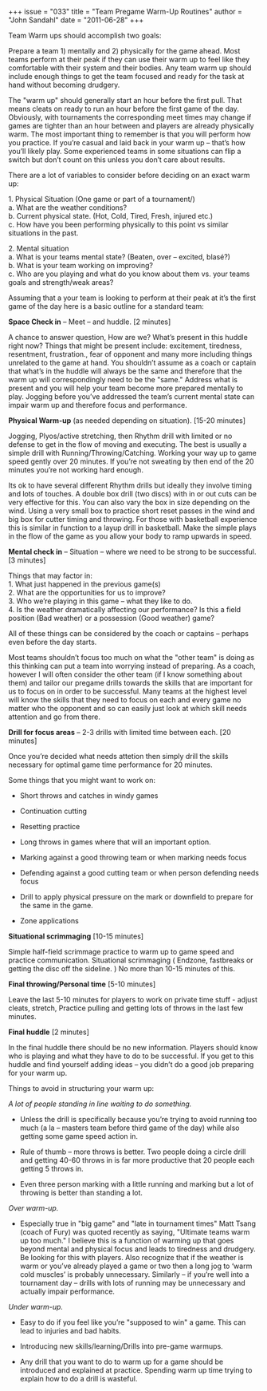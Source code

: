 +++
issue = "033"
title = "Team Pregame Warm-Up Routines"
author = "John Sandahl"
date = "2011-06-28"
+++

Team Warm ups should accomplish two goals:  
  
Prepare a team 1) mentally and 2) physically for the game ahead. Most teams
perform at their peak if they can use their warm up to feel like they
comfortable with their system and their bodies. Any team warm up should
include enough things to get the team focused and ready for the task at hand
without becoming drudgery.  
  
The "warm up" should generally start an hour before the first pull. That means
cleats on ready to run an hour before the first game of the day. Obviously,
with tournaments the corresponding meet times may change if games are tighter
than an hour between and players are already physically warm. The most
important thing to remember is that you will perform how you practice. If
you’re casual and laid back in your warm up – that’s how you’ll likely play.
Some experienced teams in some situations can flip a switch but don’t count on
this unless you don’t care about results.  
  
There are a lot of variables to consider before deciding on an exact warm up:  
  
1\. Physical Situation (One game or part of a tournament/)  
a. What are the weather conditions?  
b. Current physical state. (Hot, Cold, Tired, Fresh, injured etc.)  
c. How have you been performing physically to this point vs similar situations
in the past.  
  
2\. Mental situation  
a. What is your teams mental state? (Beaten, over – excited, blasé?)  
b. What is your team working on improving?  
c. Who are you playing and what do you know about them vs. your teams goals
and strength/weak areas?

Assuming that a your team is looking to perform at their peak at it’s the
first game of the day here is a basic outline for a standard team:  
  
**Space Check in** – Meet – and huddle. [2 minutes]  
  
A chance to answer question, How are we? What’s present in this huddle right
now? Things that might be present include: excitement, tiredness, resentment,
frustration., fear of opponent and many more including things unrelated to the
game at hand. You shouldn’t assume as a coach or captain that what’s in the
huddle will always be the same and therefore that the warm up will
correspondingly need to be the "same." Address what is present and you will
help your team become more prepared mentally to play. Jogging before you’ve
addressed the team’s current mental state can impair warm up and therefore
focus and performance.  
  
**Physical Warm-up** (as needed depending on situation). [15-20 minutes]  
  
Jogging, Plyos/active stretching, then Rhythm drill with limited or no defense
to get in the flow of moving and executing. The best is usually a simple drill
with Running/Throwing/Catching. Working your way up to game speed gently over
20 minutes. If you’re not sweating by then end of the 20 minutes you’re not
working hard enough.  
  
Its ok to have several different Rhythm drills but ideally they involve timing
and lots of touches. A double box drill (two discs) with in or out cuts can be
very effective for this. You can also vary the box in size depending on the
wind. Using a very small box to practice short reset passes in the wind and
big box for cutter timing and throwing. For those with basketball experience
this is similar in function to a layup drill in basketball. Make the simple
plays in the flow of the game as you allow your body to ramp upwards in speed.  
  
**Mental check in** – Situation – where we need to be strong to be successful.
[3 minutes]  
  
Things that may factor in:  
1\. What just happened in the previous game(s)  
2\. What are the opportunities for us to improve?  
3\. Who we’re playing in this game – what they like to do.  
4\. Is the weather dramatically affecting our performance? Is this a field
position (Bad weather) or a possession (Good weather) game?  
  
All of these things can be considered by the coach or captains – perhaps even
before the day starts.  
  
Most teams shouldn’t focus too much on what the "other team" is doing as this
thinking can put a team into worrying instead of preparing. As a coach,
however I will often consider the other team (if I know something about them)
and tailor our pregame drills towards the skills that are important for us to
focus on in order to be successful. Many teams at the highest level will know
the skills that they need to focus on each and every game no matter who the
opponent and so can easily just look at which skill needs attention and go
from there.  
  
**Drill for focus areas** – 2-3 drills with limited time between each. [20
minutes]  
  
Once you’re decided what needs attetion then simply drill the skills necessary
for optimal game time performance for 20 minutes.

Some things that you might want to work on:

  * Short throws and catches in windy games   

  * Continuation cutting  

  * Resetting practice   

  * Long throws in games where that will an important option.   

  * Marking against a good throwing team or when marking needs focus  

  * Defending against a good cutting team or when person defending needs focus  

  * Drill to apply physical pressure on the mark or downfield to prepare for the same in the game.   

  * Zone applications

  
**Situational scrimmaging** [10-15 minutes]  
  
Simple half-field scrimmage practice to warm up to game speed and practice
communication. Situational scrimmaging ( Endzone, fastbreaks or getting the
disc off the sideline. ) No more than 10-15 minutes of this.  
  
**Final throwing/Personal time** [5-10 minutes]  
  
Leave the last 5-10 minutes for players to work on private time stuff - adjust
cleats, stretch, Practice pulling and getting lots of throws in the last few
minutes.  
  
**Final huddle** [2 minutes]  
  
In the final huddle there should be no new information. Players should know
who is playing and what they have to do to be successful. If you get to this
huddle and find yourself adding ideas – you didn’t do a good job preparing for
your warm up.  

Things to avoid in structuring your warm up:  
  
_A lot of people standing in line waiting to do something._

  * Unless the drill is specifically because you’re trying to avoid running too much (a la – masters team before third game of the day) while also getting some game speed action in.   

  * Rule of thumb – more throws is better. Two people doing a circle drill and getting 40-60 throws in is far more productive that 20 people each getting 5 throws in.   

  * Even three person marking with a little running and marking but a lot of throwing is better than standing a lot. 

  
_Over warm-up._

  * Especially true in "big game" and "late in tournament times" Matt Tsang (coach of Fury) was quoted recently as saying, "Ultimate teams warm up too much." I believe this is a function of warming up that goes beyond mental and physical focus and leads to tiredness and drudgery. Be looking for this with players. Also recognize that if the weather is warm or you’ve already played a game or two then a long jog to ‘warm cold muscles’ is probably unnecessary. Similarly – if you’re well into a tournament day – drills with lots of running may be unnecessary and actually impair performance. 

  
_Under warm-up._

  * Easy to do if you feel like you’re "supposed to win" a game. This can lead to injuries and bad habits.   

  * Introducing new skills/learning/Drills into pre-game warmups.   

  * Any drill that you want to do to warm up for a game should be introduced and explained at practice. Spending warm up time trying to explain how to do a drill is wasteful.
